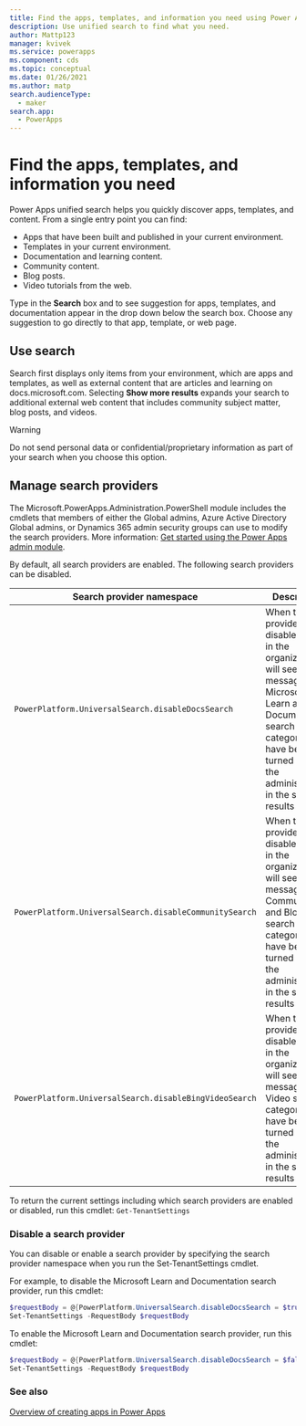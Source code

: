 ```yaml
---
title: Find the apps, templates, and information you need using Power Apps unified search | Microsoft Docs
description: Use unified search to find what you need.
author: Mattp123
manager: kvivek
ms.service: powerapps
ms.component: cds
ms.topic: conceptual
ms.date: 01/26/2021
ms.author: matp
search.audienceType: 
  - maker
search.app: 
  - PowerApps
---
```

# Find the apps, templates, and information you need

Power Apps unified search helps you quickly discover apps, templates, and content. From a single entry point you can find:

- Apps that have been built and published in your current environment.
- Templates in your current environment.
- Documentation and learning content.
- Community content.
- Blog posts.
- Video tutorials from the web.

Type in the **Search** box and to see suggestion for apps, templates, and documentation appear in the drop down below the search box. Choose any suggestion to go directly to that app, template, or web page.

<!-- Update this image
:::image type="content" source="media/maker-search-demo.gif" alt-text="Unified search on make.powerapps.com":::   -->

## Use search

Search first displays only items from your environment, which are apps and templates, as well as external content that are articles and learning on docs.microsoft.com. Selecting **Show more results** expands your search to additional external web content that includes community subject matter, blog posts, and videos.

> [!WARNING]
> Do not send personal data or confidential/proprietary information as part of your search when you choose this option.

## Manage search providers

The Microsoft.PowerApps.Administration.PowerShell module includes the cmdlets that members of either the Global admins, Azure Active Directory Global admins, or Dynamics 365 admin security groups can use to modify the search providers. More information: [Get started using the Power Apps admin module](/powershell/powerapps/get-started-powerapps-admin).

By default, all search providers are enabled. The following search providers can be disabled.

|Search provider namespace |Description  |
|---------|---------|
|`PowerPlatform.UniversalSearch.disableDocsSearch`  |  When this provider is disabled, users in the organization will see a message that Microsoft Learn and Documentation search categories have been turned off by the administrator in the search results page.   |
|`PowerPlatform.UniversalSearch.disableCommunitySearch`     | When this provider is disabled, users in the organization will see a message that Community and Blog search categories have been turned off by the administrator in the search results page.   |
| `PowerPlatform.UniversalSearch.disableBingVideoSearch`    | When this provider is disabled, users in the organization will see a message that Video search categories have been turned off by the administrator in the search results page.   |

To return the current settings including which search providers are enabled or disabled, run this cmdlet:
`Get-TenantSettings`

### Disable a search provider

You can disable or enable a search provider by specifying the search provider namespace when you run the Set-TenantSettings cmdlet.

For example, to disable the Microsoft Learn and Documentation search provider, run this cmdlet:

```powershell
$requestBody = @{PowerPlatform.UniversalSearch.disableDocsSearch = $true}
Set-TenantSettings -RequestBody $requestBody
```

To enable the Microsoft Learn and Documentation search provider, run this cmdlet:

```powershell
$requestBody = @{PowerPlatform.UniversalSearch.disableDocsSearch = $false}
Set-TenantSettings -RequestBody $requestBody
```

### See also

[Overview of creating apps in Power Apps](index.md)